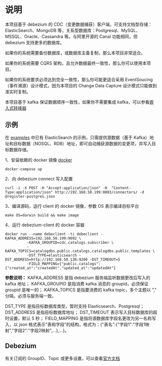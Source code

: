 # 说明

本项目基于 debezium 的 CDC（变更数据捕获）客户端，可支持文档型存储：ElasticSearch、MongoDB 等，关系型数据库：Postgresql、MySQL、MSSQL、Oracle、Cassandra 等。与阿里开源的 Canal 功能相同，但 debezium 支持更多的数据库。

如果你的系统需要备份数据库，或数据库主备复制，那么本项目非常适合。

如果你的系统需要 CQRS 架构，且允许数据最终一致性，那么你可以使用本项目。

如果你的系统要求必须达到完全一致性，那么你可能更适合采用 EventSoucing（事件溯源）设计模式，因为本项目的 Change Data Capture 设计模式只能做到准实时复制。

本项目基于 kafka 保证数据顺序一致性，如果你不需要集成 kafka，可以参看[嵌入式转接器](https://github.com/debezium/debezium/tree/master/debezium-embedded/src/main/java/io/debezium/embedded)

## 示例

在 [examples](./examples) 中已有 ElasticSearch 的示例，只需提供源数据（基于 Kafka）地址和目标数据（NOSQL、RDB）地址，即可自动捕获源数据的变更项，并写入目标数据存储。

1、安装依赖的 docker 镜像 [docker](./docker-compose.yaml)

```console
docker-compose up
```

2、向 debezium connect 写入配置

```console
curl -i -X POST -H "Accept:application/json" -H  "Content-Type:application/json" http://192.168.50.199:8083/connectors/ -d @register-postgres.json
```

3、编译源码，运行 client 的 docker 镜像，参数 OS 表示编译目标平台

```console
make OS=darwin build && make image
```

4、运行 debezium-client 的 docker 容器

```console
docker run --name debeclient -ti debeclient -KAFKA_ADDRESS=192.168.50.199:9092 \
          -KAFKA_GROUPID=cdc.catalogs.subscriber \
          -KAFKA_TOPICS=catalogdbs.public.catalogs,catalogdbs.public.templates \
          -DST_TYPE=elasticsearch -DST_ADDRESS=http://192.168.50.138:9200 -DST_TIMEOUT=5
          -FIELD_MAPPING={"public.catalogs":{"created_at":"createdAt","updated_at":"updatedAt"}
```

**参数说明：**
KAFKA_ADDRESS 是指 debezium 服务端监听数据更改后写入的 kafka 地址；
KAFKA_GROUPID 是指消费 kafka 消息的 groupid，必须保证 groupid 是唯一的；
KAFKA_TOPICS 是指要消费的 kafka topic，多个主题以 "," 分隔，必须与服务端一致。

DST_TYPE 是指目标数据库类型，暂时支持 Elasticsearch、Postgresql；
DST_ADDRESS 是指目标数据库地址；
DST_TIMEOUT 表示写入目标数据库的超时设置，默认 5 秒；
FIELD_MAPPING 是指将源数据库字段名更改为另一名称写入，以 json 格式表示“表和字段”的结构，格式为：{"表名":{"字段1":"字段1映射","字段2":"字段2映射",...},...}。

## Debezium

有关订阅的 GroupID、Topic 或更多设置，可以查看[官方文档](https://debezium.io/documentation/reference/0.10/connectors/index.html)